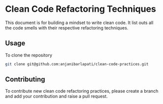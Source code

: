 # Clean Code Refactoring Techniques
This document is for building a mindset to write clean code. It list outs all the code smells with their respective refactoring techniques.

## Usage
To clone the repository
```sh
git clone git@github.com:anjanibarlapati/clean-code-practices.git
```

## Contributing
To contribute new clean code refactoring practices, please create a branch and add your contribution and raise a pull request.
